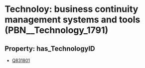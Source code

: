 # Technoloy: __business continuity management systems and tools__ (PBN__Technology_1791)

## Property: has_TechnologyID

* [Q831801](Q831801)

